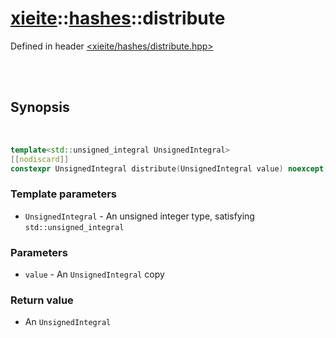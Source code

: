 # [xieite](../../README.md)::[hashes](../hashes.md)::distribute
Defined in header [<xieite/hashes/distribute.hpp>](../../include/xieite/hashes/distribute.hpp)

<br/><br/>

## Synopsis

<br/>

```cpp
template<std::unsigned_integral UnsignedIntegral>
[[nodiscard]]
constexpr UnsignedIntegral distribute(UnsignedIntegral value) noexcept;
```
### Template parameters
- `UnsignedIntegral` - An unsigned integer type, satisfying `std::unsigned_integral`
### Parameters
- `value` - An `UnsignedIntegral` copy
### Return value
- An `UnsignedIntegral`
